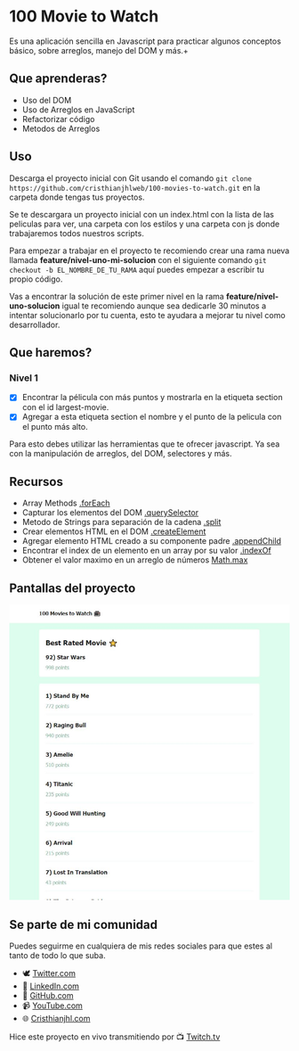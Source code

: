 # 100 Movie to Watch

Es una aplicación sencilla en Javascript para practicar algunos conceptos básico, sobre arreglos, manejo del DOM y más.+

## Que aprenderas?

- Uso del DOM
- Uso de Arreglos en JavaScript
- Refactorizar código
- Metodos de Arreglos

## Uso

Descarga el proyecto inicial con Git usando el comando `git clone https://github.com/cristhianjhlweb/100-movies-to-watch.git` en la carpeta donde tengas tus proyectos.

Se te descargara un proyecto inicial con un index.html con la lista de las peliculas para ver, una carpeta con los estilos y una carpeta con js donde trabajaremos todos nuestros scripts.

Para empezar a trabajar en el proyecto te recomiendo crear una rama nueva llamada **feature/nivel-uno-mi-solucion** con el siguiente comando `git checkout -b EL_NOMBRE_DE_TU_RAMA` aquí puedes empezar a escribir tu propio código.

Vas a encontrar la solución de este primer nivel en la rama **feature/nivel-uno-solucion** igual te recomiendo aunque sea dedicarle 30 minutos a intentar solucionarlo por tu cuenta, esto te ayudara a mejorar tu nivel como desarrollador.

## Que haremos?

### Nivel 1

- [x] Encontrar la pélicula con más puntos y mostrarla en la etiqueta section con el id largest-movie.
- [x] Agregar a esta etiqueta section el nombre y el punto de la pelicula con el punto más alto.

Para esto debes utilizar las herramientas que te ofrecer javascript. Ya sea con la manipulación de arreglos, del DOM, selectores y más.

## Recursos

- Array Methods [.forEach](https://developer.mozilla.org/es/docs/Web/JavaScript/Reference/Global_Objects/Array/forEach)
- Capturar los elementos del DOM [.querySelector](https://developer.mozilla.org/es/docs/Web/API/Document/querySelector)
- Metodo de Strings para separación de la cadena [.split](https://developer.mozilla.org/es/docs/Web/JavaScript/Reference/Global_Objects/String/split)
- Crear elementos HTML en el DOM [.createElement](https://developer.mozilla.org/es/docs/Web/API/Document/createElement)
- Agregar elemento HTML creado a su componente padre [.appendChild](https://developer.mozilla.org/es/docs/Web/API/Node/appendChild)
- Encontrar el index de un elemento en un array por su valor [.indexOf](https://developer.mozilla.org/es/docs/web/javascript/reference/global_objects/array/indexof)
- Obtener el valor maximo en un arreglo de números [Math.max](https://developer.mozilla.org/es/docs/Web/JavaScript/Reference/Global_Objects/Math/max)

## Pantallas del proyecto

![Screenshot del Proyecto](./images/screenshot.JPG)

## Se parte de mi comunidad

Puedes seguirme en cualquiera de mis redes sociales para que estes al tanto de todo lo que suba.

- 🕊 [Twitter.com](https://twitter.com/cristhianjhlweb)
- 📘 [LinkedIn.com](https://www.linkedin.com/in/cristhianjhl/)
- 🦝 [GitHub.com](https://github.com/cristhianjhlweb)
- 📹 [YouTube.com](https://www.youtube.com/channel/UCHAghHz0ytlb7OthFRJRg7Q)
- 🌐 [Cristhianjhl.com](https://cristhianjhl.com?utm_source=github&utm_medium=referrer&utm_campaign=100-movies-to-watch)

Hice este proyecto en vivo transmitiendo por 📺 [Twitch.tv](https://twitch.tv/cristhianjhlweb)
